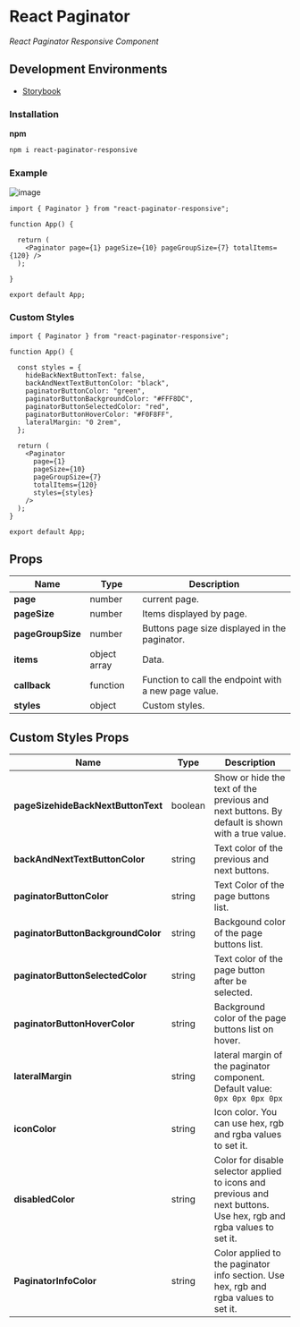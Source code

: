 # React Paginator

_React Paginator Responsive Component_

## Development Environments

- [Storybook](https://60b1c76e3474f6004126eacc-akkpncquut.chromatic.com/?path=/story/paginator--paginator)

### Installation

**npm**

```bash
npm i react-paginator-responsive
```

### Example

![image](https://user-images.githubusercontent.com/33350538/119278250-b302a080-bbe9-11eb-850f-83a43cc3903d.png)

```
import { Paginator } from "react-paginator-responsive";

function App() {

  return (
    <Paginator page={1} pageSize={10} pageGroupSize={7} totalItems={120} />
  );

}

export default App;
```

### Custom Styles

```
import { Paginator } from "react-paginator-responsive";

function App() {

  const styles = {
    hideBackNextButtonText: false,
    backAndNextTextButtonColor: "black",
    paginatorButtonColor: "green",
    paginatorButtonBackgroundColor: "#FFF8DC",
    paginatorButtonSelectedColor: "red",
    paginatorButtonHoverColor: "#F0F8FF",
    lateralMargin: "0 2rem",
  };

  return (
    <Paginator
      page={1}
      pageSize={10}
      pageGroupSize={7}
      totalItems={120}
      styles={styles}
    />
  );
}

export default App;
```

## Props

| Name              | Type         | Description                                          |
| ----------------- | ------------ | ---------------------------------------------------- |
| **page**          | number       | current page.                                        |
| **pageSize**      | number       | Items displayed by page.                             |
| **pageGroupSize** | number       | Buttons page size displayed in the paginator.        |
| **items**         | object array | Data.                                                |
| **callback**      | function     | Function to call the endpoint with a new page value. |
| **styles**        | object       | Custom styles.                                       |

## Custom Styles Props

| Name                               | Type    | Description                                                                                                        |
| ---------------------------------- | ------- | ------------------------------------------------------------------------------------------------------------------ |
| **pageSizehideBackNextButtonText** | boolean | Show or hide the text of the previous and next buttons. By default is shown with a true value.                     |
| **backAndNextTextButtonColor**     | string  | Text color of the previous and next buttons.                                                                       |
| **paginatorButtonColor**           | string  | Text Color of the page buttons list.                                                                               |
| **paginatorButtonBackgroundColor** | string  | Backgound color of the page buttons list.                                                                          |
| **paginatorButtonSelectedColor**   | string  | Text color of the page button after be selected.                                                                   |
| **paginatorButtonHoverColor**      | string  | Background color of the page buttons list on hover.                                                                |
| **lateralMargin**                  | string  | lateral margin of the paginator component. Default value: `0px 0px 0px 0px`                                        |
| **iconColor**                      | string  | Icon color. You can use hex, rgb and rgba values to set it.                                                        |
| **disabledColor**                  | string  | Color for disable selector applied to icons and previous and next buttons. Use hex, rgb and rgba values to set it. |
| **PaginatorInfoColor**             | string  | Color applied to the paginator info section. Use hex, rgb and rgba values to set it.                               |
